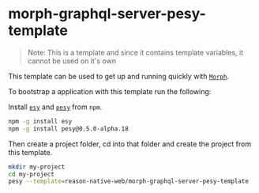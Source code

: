 # morph-graphql-server-pesy-template

> Note: This is a template and since it contains template variables, it cannot be used on it's own

This template can be used to get up and running quickly with [`Morph`](https://github.com/reason-native-web/morph).

To bootstrap a application with this template run the following:

Install [`esy`](https://esy.sh) and [`pesy`](https://github.com/esy/pesy) from `npm`.

```sh
npm -g install esy
npm -g install pesy@0.5.0-alpha.18
```

Then create a project folder, cd into that folder and create the project from this template.

```sh
mkdir my-project
cd my-project
pesy --template=reason-native-web/morph-graphql-server-pesy-template
```
